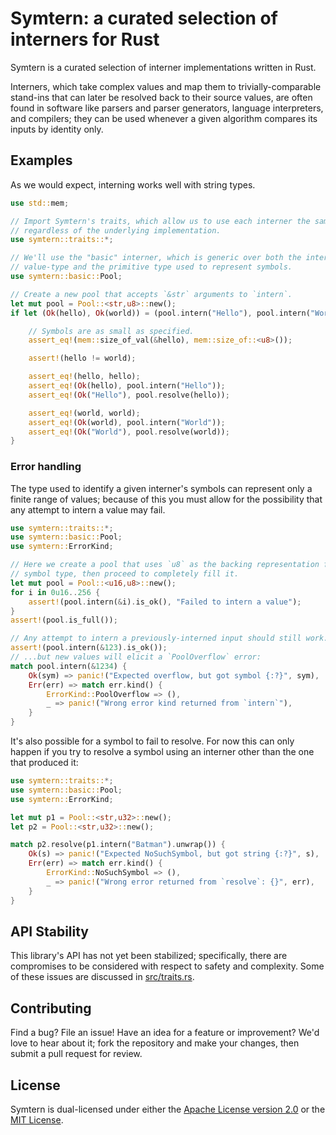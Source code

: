 # Symtern: a curated selection of interners for Rust

Symtern is a curated selection of interner implementations written in Rust.

Interners, which take complex values and map them to trivially-comparable
stand-ins that can later be resolved back to their source values, are often
found in software like parsers and parser generators, language interpreters,
and compilers; they can be used whenever a given algorithm compares its inputs
by identity only.

## Examples

As we would expect, interning works well with string types.

```rust file=examples/intro.rs strip=inner-comments
use std::mem;

// Import Symtern's traits, which allow us to use each interner the same way
// regardless of the underlying implementation.
use symtern::traits::*;

// We'll use the "basic" interner, which is generic over both the interned
// value-type and the primitive type used to represent symbols.
use symtern::basic::Pool;

// Create a new pool that accepts `&str` arguments to `intern`.
let mut pool = Pool::<str,u8>::new();
if let (Ok(hello), Ok(world)) = (pool.intern("Hello"), pool.intern("World")) {

    // Symbols are as small as specified.
    assert_eq!(mem::size_of_val(&hello), mem::size_of::<u8>());

    assert!(hello != world);

    assert_eq!(hello, hello);
    assert_eq!(Ok(hello), pool.intern("Hello"));
    assert_eq!(Ok("Hello"), pool.resolve(hello));

    assert_eq!(world, world);
    assert_eq!(Ok(world), pool.intern("World"));
    assert_eq!(Ok("World"), pool.resolve(world));
}
```

### Error handling

The type used to identify a given interner's symbols can represent only
a finite range of values; because of this you must allow for the possibility
that any attempt to intern a value may fail.

```rust file=examples/error-handling.rs id=overflow strip=inner-comments
use symtern::traits::*;
use symtern::basic::Pool;
use symtern::ErrorKind;

// Here we create a pool that uses `u8` as the backing representation for its
// symbol type, then proceed to completely fill it.
let mut pool = Pool::<u16,u8>::new();
for i in 0u16..256 {
    assert!(pool.intern(&i).is_ok(), "Failed to intern a value");
}
assert!(pool.is_full());

// Any attempt to intern a previously-interned input should still work...
assert!(pool.intern(&123).is_ok());
// ...but new values will elicit a `PoolOverflow` error:
match pool.intern(&1234) {
    Ok(sym) => panic!("Expected overflow, but got symbol {:?}", sym),
    Err(err) => match err.kind() {
        ErrorKind::PoolOverflow => (),
        _ => panic!("Wrong error kind returned from `intern`"),
    }
}
```

It's also possible for a symbol to fail to resolve.  For now this can only
happen if you try to resolve a symbol using an interner other than the one that
produced it:

```rust file=examples/error-handling.rs id=no-such-symbol strip=inner-comments
use symtern::traits::*;
use symtern::basic::Pool;
use symtern::ErrorKind;

let mut p1 = Pool::<str,u32>::new();
let p2 = Pool::<str,u32>::new();

match p2.resolve(p1.intern("Batman").unwrap()) {
    Ok(s) => panic!("Expected NoSuchSymbol, but got string {:?}", s),
    Err(err) => match err.kind() {
        ErrorKind::NoSuchSymbol => (),
        _ => panic!("Wrong error returned from `resolve`: {}", err),
    }
}
```

## API Stability

This library's API has not yet been stabilized; specifically, there are
compromises to be considered with respect to safety and complexity.  Some of
these issues are discussed in [src/traits.rs](src/traits.rs).

## Contributing

Find a bug?  File an issue!  Have an idea for a feature or improvement?
We'd love to hear about it; fork the repository and make your changes, then
submit a pull request for review.

## License

Symtern is dual-licensed under either the
[Apache License version 2.0](LICENSE-Apache2.0) or the
[MIT License](LICENSE-MIT).
